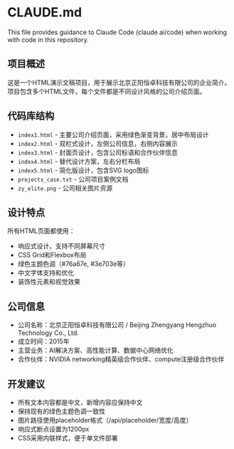 # CLAUDE.md

This file provides guidance to Claude Code (claude.ai/code) when working with code in this repository.

## 项目概述

这是一个HTML演示文稿项目，用于展示北京正阳恒卓科技有限公司的企业简介。项目包含多个HTML文件，每个文件都是不同设计风格的公司介绍页面。

## 代码库结构

- `index1.html` - 主要公司介绍页面，采用绿色渐变背景，居中布局设计
- `index2.html` - 双栏式设计，左侧公司信息，右侧内容展示
- `index3.html` - 封面页设计，包含公司标语和合作伙伴信息
- `index4.html` - 替代设计方案，左右分栏布局
- `index5.html` - 简化版设计，包含SVG logo图标
- `projects_case.txt` - 公司项目案例文档
- `zy_elite.png` - 公司相关图片资源

## 设计特点

所有HTML页面都使用：
- 响应式设计，支持不同屏幕尺寸
- CSS Grid和Flexbox布局
- 绿色主题色调（#76a67e, #3e703e等）
- 中文字体支持和优化
- 装饰性元素和视觉效果

## 公司信息

- 公司名称：北京正阳恒卓科技有限公司 / Beijing Zhengyang Hengzhuo Technology Co., Ltd.
- 成立时间：2015年
- 主营业务：AI解决方案、高性能计算、数据中心网络优化
- 合作伙伴：NVIDIA networking精英级合作伙伴、compute注册级合作伙伴

## 开发建议

- 所有文本内容都是中文，新增内容应保持中文
- 保持现有的绿色主题色调一致性
- 图片路径使用placeholder格式（/api/placeholder/宽度/高度）
- 响应式断点设置为1200px
- CSS采用内联样式，便于单文件部署